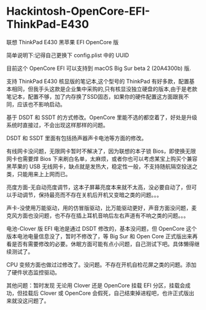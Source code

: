 # Hackintosh-OpenCore-EFI-ThinkPad-E430
 联想 ThinkPad E430 黑苹果 EFI OpenCore 版

简单说明下:记得自己更换下 config.plist 中的 UUID

目前这个 OpenCore EFI 可以支持到 macOS Big Sur beta 2 (20A4300b) 版.

支持 ThinkPad E430 核显版的笔记本,这个型号的 ThinkPad 有好多款，配置基本相同，但我手头这款是企业集中采购的,只有核显没独立硬盘的版本,由于是老款笔记本，配置不够，加了内存换了SSD固态，如果你的硬件配置这方面跟我不同，应该也不影响启动。

基于 DSDT 和 SSDT 的方式修改。OpenCore 里能不选的都空着了，好处是升级系统时直接过，不会出现这样那样的问题。

DSDT 和 SSDT 里面有包括扬声器声卡电池等方面的修改。

有线网卡没问题，无限网卡暂时不解决了，因为联想的本子锁 Bios，即使换无限网卡也需要焊 Bios 下来刷白名单，太麻烦，或者你也可以考虑某宝上购买个兼容黑苹果的 USB 无线网卡，缺点就是发热大，稳定性一般，不支持随航隔空投送之类，只能用来上上网而已。

亮度方面-无自动亮度调节，这本子屏幕亮度本来就不太高，没必要自动了，但可以手动调节，保持最亮而不存在关机后开机又变暗之类的问题。。。

声卡-没使用万能驱动，用的仿冒版驱动，比万能驱动更好，声音方面没问题，麦克风方面也没问题，也不存在插上耳机音响后左右声道有不响之类的问题。。。

电池-Clover 版 EFI 电池是通过 DSDT 修改的，基本没问题，但 OpenCore 这个版本电池电量信息没了，暂时不修改了，等 Big Sur 和 Open Core 正式版出来再看是否有需要修改的必要。休眠方面可能有点小问题，自己测试下吧。具体懒得继续测试了。

CPU 变频方面也做过过修改了。没问题。不存在开机自检花屏之类的问题。添加了硬件状态监控驱动。

其他问题：暂时发现 无论用 Clover 还是 OpenCore 挂载 EFI 分区，挂载会成功，但挂载后 Clover 或 OpenCore 会假死，自己结束掉进程吧，也许正式版出来就没这问题了。
